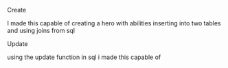 Create

I made this capable of creating a hero with abilities inserting into two tables and using joins from sql

Update

using the update function in sql i made this capable of 
